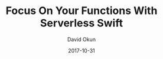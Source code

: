 ---
title: "Focus On Your Functions With Serverless Swift"
date: 2017-10-31
author: David Okun
geo: San Francisco, CA, USA
location: Swift Summit
slide_url: https://speakerdeck.com/dokun1/focus-on-your-functions-with-serverless-swift
location_url: https://swiftsummit.net
---